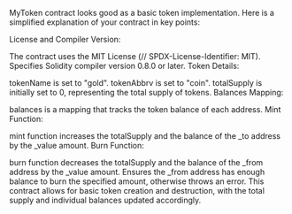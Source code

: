  MyToken contract looks good as a basic token implementation. Here is a simplified explanation of your contract in key points:

License and Compiler Version:

The contract uses the MIT License (// SPDX-License-Identifier: MIT).
Specifies Solidity compiler version 0.8.0 or later.
Token Details:

tokenName is set to "gold".
tokenAbbrv is set to "coin".
totalSupply is initially set to 0, representing the total supply of tokens.
Balances Mapping:

balances is a mapping that tracks the token balance of each address.
Mint Function:

mint function increases the totalSupply and the balance of the _to address by the _value amount.
Burn Function:

burn function decreases the totalSupply and the balance of the _from address by the _value amount.
Ensures the _from address has enough balance to burn the specified amount, otherwise throws an error.
This contract allows for basic token creation and destruction, with the total supply and individual balances updated accordingly.
